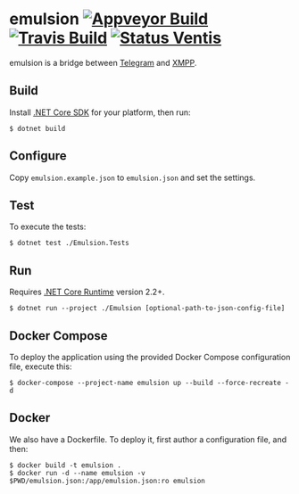 emulsion [![Appveyor Build][badge-appveyor]][build-appveyor] [![Travis Build][badge-travis]][build-travis] [![Status Ventis][status-ventis]][andivionian-status-classifier]
========

emulsion is a bridge between [Telegram][telegram] and [XMPP][xmpp].

Build
-----

Install [.NET Core SDK][dotnet-core-sdk] for your platform, then run:

```console
$ dotnet build
```

Configure
---------

Copy `emulsion.example.json` to `emulsion.json` and set the settings.

Test
----

To execute the tests:

```console
$ dotnet test ./Emulsion.Tests
```

Run
---

Requires [.NET Core Runtime][dotnet-core-runtime] version 2.2+.

```console
$ dotnet run --project ./Emulsion [optional-path-to-json-config-file]
```

Docker Compose
--------------

To deploy the application using the provided Docker Compose configuration file,
execute this:

```console
$ docker-compose --project-name emulsion up --build --force-recreate -d
```

Docker
------

We also have a Dockerfile. To deploy it, first author a configuration file, and
then:

```console
$ docker build -t emulsion .
$ docker run -d --name emulsion -v $PWD/emulsion.json:/app/emulsion.json:ro emulsion
```

[andivionian-status-classifier]: https://github.com/ForNeVeR/andivionian-status-classifier#status-ventis-
[build-appveyor]: https://ci.appveyor.com/project/ForNeVeR/emulsion/branch/master
[build-travis]: https://travis-ci.org/codingteam/emulsion
[dotnet-core-runtime]: https://www.microsoft.com/net/download/core#/runtime
[dotnet-core-sdk]: https://www.microsoft.com/net/download/core
[telegram]: https://telegram.org/
[xmpp]: https://xmpp.org/

[badge-appveyor]: https://ci.appveyor.com/api/projects/status/dgrpxj0dx221ii89/branch/master?svg=true
[badge-travis]: https://travis-ci.org/codingteam/emulsion.svg?branch=master
[status-ventis]: https://img.shields.io/badge/status-ventis-yellow.svg
